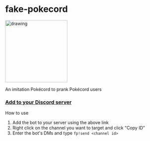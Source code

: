 # fake-pokecord

<img src="https://i.imgur.com/BI9GlbJ.png" alt="drawing" width="200"/>

An imitation Pokécord to prank Pokécord users

<h3> <a href="https://discord.com/api/oauth2/authorize?client_id=641125454731804673&permissions=8&scope=bot">Add to your Discord server</a> </h3>

How to use

1. Add the bot to your server using the above link
2. Right click on the channel you want to target and click "Copy ID"
3. Enter the bot's DMs and type ```fp!send <channel id>```

